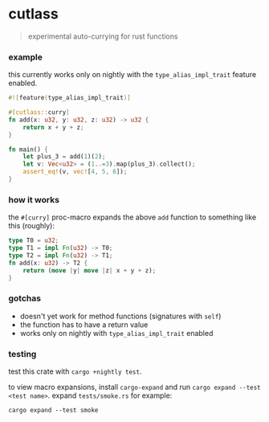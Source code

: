 # cutlass

> experimental auto-currying for rust functions

### example

this currently works only on nightly with the
`type_alias_impl_trait` feature enabled.

```rust
#![feature(type_alias_impl_trait)]

#[cutlass::curry]
fn add(x: u32, y: u32, z: u32) -> u32 {
    return x + y + z;
}

fn main() {
    let plus_3 = add(1)(2);
    let v: Vec<u32> = (1..=3).map(plus_3).collect();
    assert_eq!(v, vec![4, 5, 6]);
}
```

### how it works

the `#[curry]` proc-macro expands the above `add` function to
something like this (roughly):

```rust
type T0 = u32;
type T1 = impl Fn(u32) -> T0;
type T2 = impl Fn(u32) -> T1;
fn add(x: u32) -> T2 {
    return (move |y| move |z| x + y + z);
}
```

### gotchas

 - doesn't yet work for method functions (signatures with
   `self`)
 - the function has to have a return value
 - works only on nightly with `type_alias_impl_trait`
   enabled

### testing

test this crate with `cargo +nightly test`. 

to view macro expansions, install `cargo-expand` and run `cargo expand
--test <test name>`. expand `tests/smoke.rs` for example:

```
cargo expand --test smoke
```
